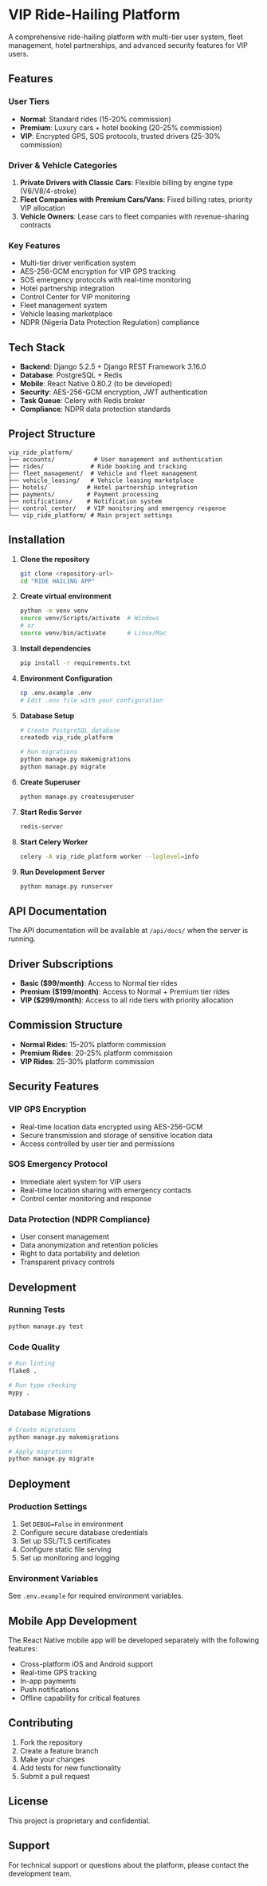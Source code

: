# VIP Ride-Hailing Platform

A comprehensive ride-hailing platform with multi-tier user system, fleet management, hotel partnerships, and advanced security features for VIP users.

## Features

### User Tiers
- **Normal**: Standard rides (15-20% commission)
- **Premium**: Luxury cars + hotel booking (20-25% commission)
- **VIP**: Encrypted GPS, SOS protocols, trusted drivers (25-30% commission)

### Driver & Vehicle Categories
1. **Private Drivers with Classic Cars**: Flexible billing by engine type (V6/V8/4-stroke)
2. **Fleet Companies with Premium Cars/Vans**: Fixed billing rates, priority VIP allocation
3. **Vehicle Owners**: Lease cars to fleet companies with revenue-sharing contracts

### Key Features
- Multi-tier driver verification system
- AES-256-GCM encryption for VIP GPS tracking
- SOS emergency protocols with real-time monitoring
- Hotel partnership integration
- Control Center for VIP monitoring
- Fleet management system
- Vehicle leasing marketplace
- NDPR (Nigeria Data Protection Regulation) compliance

## Tech Stack

- **Backend**: Django 5.2.5 + Django REST Framework 3.16.0
- **Database**: PostgreSQL + Redis
- **Mobile**: React Native 0.80.2 (to be developed)
- **Security**: AES-256-GCM encryption, JWT authentication
- **Task Queue**: Celery with Redis broker
- **Compliance**: NDPR data protection standards

## Project Structure

```
vip_ride_platform/
├── accounts/           # User management and authentication
├── rides/             # Ride booking and tracking
├── fleet_management/  # Vehicle and fleet management
├── vehicle_leasing/   # Vehicle leasing marketplace
├── hotels/           # Hotel partnership integration
├── payments/         # Payment processing
├── notifications/    # Notification system
├── control_center/   # VIP monitoring and emergency response
└── vip_ride_platform/ # Main project settings
```

## Installation

1. **Clone the repository**
   ```bash
   git clone <repository-url>
   cd "RIDE HAILING APP"
   ```

2. **Create virtual environment**
   ```bash
   python -m venv venv
   source venv/Scripts/activate  # Windows
   # or
   source venv/bin/activate      # Linux/Mac
   ```

3. **Install dependencies**
   ```bash
   pip install -r requirements.txt
   ```

4. **Environment Configuration**
   ```bash
   cp .env.example .env
   # Edit .env file with your configuration
   ```

5. **Database Setup**
   ```bash
   # Create PostgreSQL database
   createdb vip_ride_platform
   
   # Run migrations
   python manage.py makemigrations
   python manage.py migrate
   ```

6. **Create Superuser**
   ```bash
   python manage.py createsuperuser
   ```

7. **Start Redis Server**
   ```bash
   redis-server
   ```

8. **Start Celery Worker**
   ```bash
   celery -A vip_ride_platform worker --loglevel=info
   ```

9. **Run Development Server**
   ```bash
   python manage.py runserver
   ```

## API Documentation

The API documentation will be available at `/api/docs/` when the server is running.

## Driver Subscriptions

- **Basic ($99/month)**: Access to Normal tier rides
- **Premium ($199/month)**: Access to Normal + Premium tier rides
- **VIP ($299/month)**: Access to all ride tiers with priority allocation

## Commission Structure

- **Normal Rides**: 15-20% platform commission
- **Premium Rides**: 20-25% platform commission
- **VIP Rides**: 25-30% platform commission

## Security Features

### VIP GPS Encryption
- Real-time location data encrypted using AES-256-GCM
- Secure transmission and storage of sensitive location data
- Access controlled by user tier and permissions

### SOS Emergency Protocol
- Immediate alert system for VIP users
- Real-time location sharing with emergency contacts
- Control center monitoring and response

### Data Protection (NDPR Compliance)
- User consent management
- Data anonymization and retention policies
- Right to data portability and deletion
- Transparent privacy controls

## Development

### Running Tests
```bash
python manage.py test
```

### Code Quality
```bash
# Run linting
flake8 .

# Run type checking
mypy .
```

### Database Migrations
```bash
# Create migrations
python manage.py makemigrations

# Apply migrations
python manage.py migrate
```

## Deployment

### Production Settings
1. Set `DEBUG=False` in environment
2. Configure secure database credentials
3. Set up SSL/TLS certificates
4. Configure static file serving
5. Set up monitoring and logging

### Environment Variables
See `.env.example` for required environment variables.

## Mobile App Development

The React Native mobile app will be developed separately with the following features:
- Cross-platform iOS and Android support
- Real-time GPS tracking
- In-app payments
- Push notifications
- Offline capability for critical features

## Contributing

1. Fork the repository
2. Create a feature branch
3. Make your changes
4. Add tests for new functionality
5. Submit a pull request

## License

This project is proprietary and confidential.

## Support

For technical support or questions about the platform, please contact the development team.
